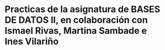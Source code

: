 # Practicas de la asignatura de BASES DE DATOS II, en colaboración con Ismael Rivas, Martina Sambade e Ines Vilariño
